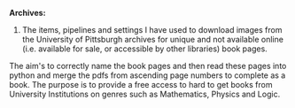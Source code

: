 **Archives:**

1. The items, pipelines and settings I have used to download images from the University of Pittsburgh archives for unique and not available online (i.e. available for sale, or accessible by other libraries) book pages.

The aim's to correctly name the book pages and then read these pages into python and merge the pdfs from ascending page numbers to complete as a book. The purpose is to provide a free access to hard to get books from University Institutions on genres such as Mathematics, Physics and Logic.

